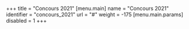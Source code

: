 +++
title = "Concours 2021"
[menu.main] 
name = "Concours 2021"
identifier = "concours_2021"
url = "#"
weight = -175
[menu.main.params]
disabled = 1
+++